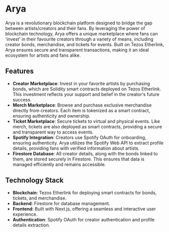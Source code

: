 # Arya

Arya is a revolutionary blockchain platform designed to bridge the gap between artists/creators and their fans. 
By leveraging the power of blockchain technology, Arya offers a unique marketplace where fans can 'invest' in their favourite creators through a variety of means, including creator bonds, merchandise, and tickets for events. 
Built on Tezos Etherlink, Arya ensures secure and transparent transactions, making it an ideal ecosystem for artists and fans alike.

## Features

- **Creator Marketplace**: Invest in your favorite artists by purchasing bonds, which are Solidity smart contracts deployed on Tezos Etherlink. This investment reflects your support and belief in the creator's future success.
- **Merch Marketplace**: Browse and purchase exclusive merchandise directly from creators. Each item is tokenized as a smart contract, ensuring authenticity and ownership.
- **Ticket Marketplace**: Secure tickets to virtual and physical events. Like merch, tickets are also deployed as smart contracts, providing a secure and transparent way to access events.
- **Spotify Integration**: Creators use Spotify OAuth for onboarding, ensuring authenticity. Arya utilizes the Spotify Web API to extract profile details, providing fans with verified information about artists.
- **Firestore Database**: All creator details, along with the bonds linked to them, are stored securely in Firestore. This ensures that data is managed efficiently and remains accessible.

## Technology Stack

- **Blockchain**: Tezos Etherlink for deploying smart contracts for bonds, tickets, and merchandise.
- **Backend**: Firestore for database management.
- **Frontend**: Built with Next.js, offering a seamless and interactive user experience.
- **Authentication**: Spotify OAuth for creator authentication and profile details extraction.



